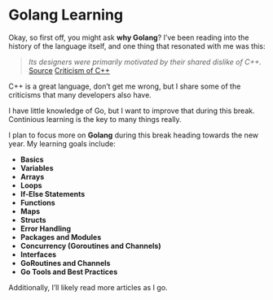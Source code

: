 # Golang Learning

Okay, so first off, you might ask **why Golang**? I’ve been reading into the history of the language itself, and one thing that resonated with me was this: 

> *Its designers were primarily motivated by their shared dislike of C++.*  
> [Source](https://en.wikipedia.org/wiki/Go_(programming_language))  
> [Criticism of C++](https://en.wikipedia.org/wiki/Criticism_of_C%2B%2B)

C++ is a great language, don’t get me wrong, but I share some of the criticisms that many developers also have.

I have little knowledge of Go, but I want to improve that during this break. Continious learning is the key to many things really.

I plan to focus more on **Golang** during this break heading towards the new year. My learning goals include:

- **Basics**  
- **Variables**  
- **Arrays**  
- **Loops**  
- **If-Else Statements**  
- **Functions**  
- **Maps**  
- **Structs**
- **Error Handling**
- **Packages and Modules**
- **Concurrency (Goroutines and Channels)**
- **Interfaces**
- **GoRoutines and Channels**
- **Go Tools and Best Practices**
  

Additionally, I’ll likely read more articles as I go.


